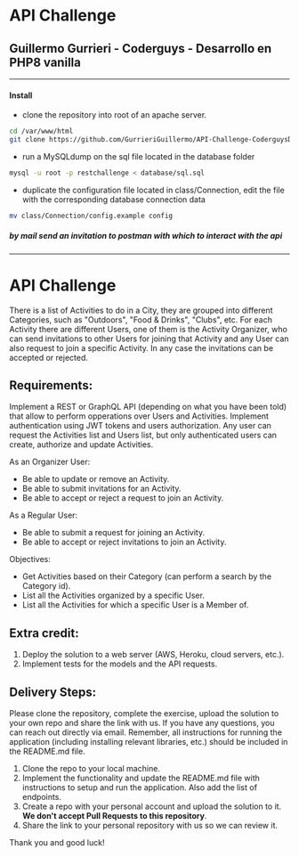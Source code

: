 # API Challenge
##  Guillermo Gurrieri - Coderguys - Desarrollo en PHP8 vanilla 

-------------------------

#### Install 

- clone the repository into root of an apache server.
```sh
cd /var/www/html
git clone https://github.com/GurrieriGuillermo/API-Challenge-CoderguysDev-GGurrieri.git
```
- run a MySQLdump on the sql file located in the database folder 
```sh
mysql -u root -p restchallenge < database/sql.sql
```

- duplicate the configuration file located in class/Connection, edit the file with the corresponding database connection data
```sh
mv class/Connection/config.example config
```

##### *by mail send an invitation to postman with which to interact with the api*

----------------


# API Challenge
There is a list of Activities to do in a City, they are grouped into different Categories, such as "Outdoors", "Food & Drinks", "Clubs", etc.
For each Activity there are different Users, one of them is the Activity Organizer, who can send invitations to other Users for joining that Activity and any User can also request to join a specific Activity. In any case the invitations can be accepted or rejected.

## Requirements:

Implement a REST or GraphQL API (depending on what you have been told) that allow to perform opperations over Users and Activities.
Implement authentication using JWT tokens and users authorization.
Any user can request the Activities list and Users list, but only authenticated users can create, authorize and update Activities.

As an Organizer User:
- Be able to update or remove an Activity.
- Be able to submit invitations for an Activity.
- Be able to accept or reject a request to join an Activity.
        
As a Regular User:
- Be able to submit a request for joining an Activity.
- Be able to accept or reject invitations to join an Activity.
     
Objectives:
- Get Activities based on their Category (can perform a search by the Category id).
- List all the Activities organized by a specific User.
- List all the Activities for which a specific User is a Member of.
         
## Extra credit:

1. Deploy the solution to a web server (AWS, Heroku, cloud servers, etc.).
2. Implement tests for the models and the API requests.
         
## Delivery Steps: 

Please clone the repository, complete the exercise, upload the solution to your own repo and share the link with us. If you have any questions, you can reach out directly via email. Remember, all instructions for running the application (including installing relevant libraries, etc.) should be included in the README.md file. 

1. Clone the repo to your local machine.
2. Implement the functionality and update the README.md file with instructions to setup and run the application. Also add the list of endpoints.
3. Create a repo with your personal account and upload the solution to it. **We don't accept Pull Requests to this repository**.
4. Share the link to your personal repository with us so we can review it.

Thank you and good luck!